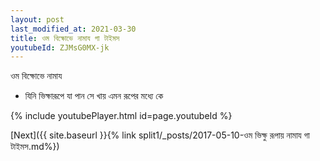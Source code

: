 ```yaml
---
layout: post
last_modified_at: 2021-03-30
title: ওম বিক্ষোভে নামায গা টাইমস
youtubeId: ZJMsG0MX-jk
---
```

 
 
 ওম বিক্ষোভে নামায  
 
 -  যিনি ভিক্ষারূপে যা পান সে খায় এমন রূপের মধ্যে কে 
 
  
 
  
 
 
 
 
 
 


{% include youtubePlayer.html id=page.youtubeId %}
 
[Next]({{ site.baseurl }}{% link  split1/_posts/2017-05-10-ওম ভিক্ষু রূপায় নামায গা টাইমস.md%})
 
